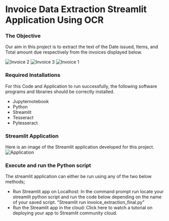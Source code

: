 # Invoice Data Extraction Streamlit Application Using OCR

### The Objective
Our aim in this project is to extract the text of the Date issued, Items, and Total amount due respectively from the invoices displayed below.

![Invoice 2](https://github.com/Akunnadove/OCR-Projects/assets/66309302/d82bc63c-46e7-4a67-a62d-613ee1def892)
![Invoice 3](https://github.com/Akunnadove/OCR-Projects/assets/66309302/09f5ee44-caea-47e6-933c-df54d59c0f33)
![Invoice 1](https://github.com/Akunnadove/OCR-Projects/assets/66309302/a0ae5753-a798-4c0d-8b7f-dc1631828f6d)

### Required Installations
For this Code and Application to run successfully, the following software programs and libraries should be correctly installed.
* Jupyternotebook 
* Python
* Streamlit
* Tesseract
* Pytesseract

### Streamlit Application
Here is an image of the Streamlit application developed for this project. 
![Application](https://github.com/Akunnadove/OCR-Projects/assets/66309302/cf09f94c-a4be-4d58-a92b-9965f0fbfb43)


### Execute and run the Python script
The streamlit application can either be run using any of the two below methods; 
* Run Streamlit app on Localhost: In the command prompt run locate your streamlit python script and run the code below depending on the name of your saved script. "Streamlit run invoice_extraction_final.py"
* Run the Streamlit app in the cloud: Click here to watch a tutorial on deploying your app to Streamlit community cloud.
